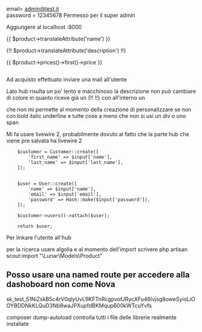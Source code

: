 email= admin@test.it  
password = 12345678
Permesso per il super admin

Aggiungere al localhost :8000

<!--* Per ricevere i dati in ingresso dei campi precostruiti devo usare il metodo translateAttribute('nome dato')  -->
<p>{{ $product->translateAttribute('name') }}</p>

<!--* In questo caso non metto la descrizione dentro un tag <p></p> in quanto di default arriva lì -->
{!! $product->translateAttribute('description') !!}

<!--* Per visualizzare il prezzo uso questo metodo sfruttando la relazione tra prezzo e prodotto e aggiungendo first() -->
<p>{{ $product->prices()->first()->price }}</p>

<!--* Per ricavare l'immagine sfrutto la relazione media per prendere poi la prima e ricavare l'url -->
<img src="{{ $product->media->first()->getUrl()}}" alt="">

<!-- TODO -->

Ad acquisto effettuato inviare una mail all'utente


<!--! Problemi -->
Lato hub risulta un po' lento e macchinoso
la descrizione non può cambiare di colore in quanto riceve già un {!! !!} con all'interno un <p></p> che non mi permette al momento della creazione di personalizzare se non con bold italic underline e tutte cose a meno che non si usi un div o uno span

<!--*  -->
Mi fa usare livewire 2, probabilmente dovuto al fatto che la parte hub che viene pre salvata ha livewire 2


        $customer = Customer::create([
            'first_name' => $input['name'],
            'last_name' => $input['last_name'],
        ]);


        $user = User::create([
            'name' => $input['name'],
            'email' => $input['email'],
            'password' => Hash::make($input['password']),
        ]);

        $customer->users()->attach($user);

        return $user;

Per linkare l'utente all'hub

per la ricerca usare algolia e al momento dell'import scrivere php artisan scout:import "\Lunar\Models\Product"

Posso usare una named route per accedere alla dashoboard non come Nova
----------------------------------------------------------------------------------------------------------------------------------

sk_test_51NiZskB5c4rV0qlyUvL9KFTnRcgpvofJRycXFu46lvjsg8oweSyioLiOOYBDDNkKLQuD3Nb8waJPXupfdBKMqup600kWTcuYvfs


composer dump-autoload controlla tutti i file delle librerie realmente installate